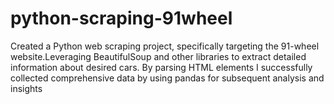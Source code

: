 # python-scraping-91wheel
Created a Python web scraping project, specifically targeting the 91-wheel website.Leveraging BeautifulSoup and other libraries to extract detailed information about desired cars. By parsing HTML elements I successfully collected comprehensive data by using pandas for subsequent analysis and insights
